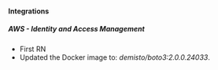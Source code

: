 
#### Integrations
##### AWS - Identity and Access Management
- First RN
- Updated the Docker image to: *demisto/boto3:2.0.0.24033*.
